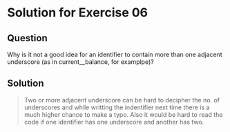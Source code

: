 # Solution for Exercise 06

## Question

Why is it not a good idea for an identifier to contain more than one adjacent underscore (as in current__balance, for examplpe)?

## Solution 

> Two or more adjacent underscore can be hard to decipher the no. of underscores and while writting the indentifier next time there is a much higher chance to make a typo. Also it would be hard to read the code if one identifier has one underscore and another has two.

